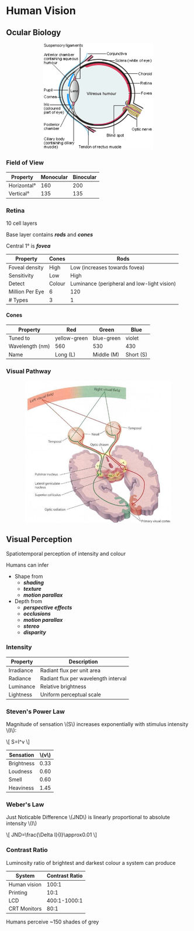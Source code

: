 # Human Vision

## Ocular Biology

<center><img src="ocular-biology.png" width="300px"></center>

### Field of View

| Property    | Monocular | Binocular |
| ----------- | --------- | --------- |
| Horizontal° | 160       | 200       |
| Vertical°   | 135       | 135       |

### Retina

10 cell layers

Base layer contains **_rods_** and **_cones_**

Central 1° is **_fovea_**

| Property        | Cones  | Rods                                        |
| --------------- | ------ | ------------------------------------------- |
| Foveal density  | High   | Low (increases towards fovea)               |
| Sensitivity     | Low    | High                                        |
| Detect          | Colour | Luminance (peripheral and low-light vision) |
| Million Per Eye | 6      | 120                                         |
| \# Types        | 3      | 1                                           |

#### Cones

| Property        | Red          | Green      | Blue      |
| --------------- | ------------ | ---------- | --------- |
| Tuned to        | yellow-green | blue-green | violet    |
| Wavelength (nm) | 560          | 530        | 430       |
| Name            | Long (L)     | Middle (M) | Short (S) |

### Visual Pathway

<center><img src="visual-pathway.png" width="400px"></center>

## Visual Perception

Spatiotemporal perception of intensity and colour

Humans can infer

- Shape from
  - **_shading_**
  - **_texture_**
  - **_motion parallax_**
- Depth from
  - **_perspective effects_**
  - **_occlusions_**
  - **_motion parallax_**
  - **_stereo_**
  - **_disparity_**

### Intensity

| Property   | Description                          |
| ---------- | ------------------------------------ |
| Irradiance | Radiant flux per unit area           |
| Radiance   | Radiant flux per wavelength interval |
| Luminance  | Relative brightness                  |
| Lightness  | Uniform perceptual scale             |

### Steven's Power Law

Magnitude of sensation \\(S\\) increases exponentially with stimulus intensity \\(I\\):

\\[
S=I^v
\\]

| Sensation  | \\(v\\) |
| ---------- | ------- |
| Brightness | 0.33    |
| Loudness   | 0.60    |
| Smell      | 0.60    |
| Heaviness  | 1.45    |

### Weber's Law

Just Noticable Difference \\(JND\\) is linearly proportional to absolute intensity \\(I\\)

\\[
JND=\frac{\Delta I}{I}\approx0.01
\\]

### Contrast Ratio

Luminosity ratio of brightest and darkest colour a system can produce

| System       | Contrast Ratio |
| ------------ | -------------- |
| Human vision | 100:1          |
| Printing     | 10:1           |
| LCD          | 400:1-1000:1   |
| CRT Monitors | 80:1           |

Humans perceive ~150 shades of grey
